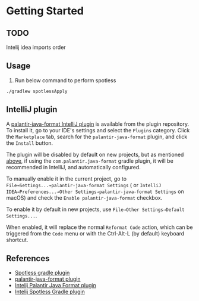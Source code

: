 # Getting Started

## TODO

Intelij idea imports order

## Usage

1. Run below command to perform spotless

```shell
./gradlew spotlessApply
```

## IntelliJ plugin

A [palantir-java-format IntelliJ plugin](https://plugins.jetbrains.com/plugin/13180)
is available from the plugin repository. To install it, go to your IDE's settings and select the `Plugins` category.
Click the `Marketplace` tab, search for the `palantir-java-format` plugin, and click the `Install` button.

The plugin will be disabled by default on new projects, but as mentioned [above](#compalantirjava-format-gradle-plugin),
if using the `com.palantir.java-format` gradle plugin, it will be recommended in IntelliJ, and automatically configured.

To manually enable it in the current project, go to `File→Settings...→palantir-java-format Settings` (
or `IntelliJ IDEA→Preferences...→Other Settings→palantir-java-format Settings` on macOS) and check
the `Enable palantir-java-format` checkbox.

To enable it by default in new projects, use `File→Other Settings→Default Settings...`.

When enabled, it will replace the normal `Reformat Code` action, which can be triggered from the `Code` menu or with the
Ctrl-Alt-L (by default) keyboard shortcut.

## References

* [Spotless gradle plugin](https://github.com/diffplug/spotless/tree/main/plugin-gradle)
* [palantir-java-format plugin](https://github.com/palantir/palantir-java-format)
* [Intelij Palantir Java Format plugin](https://plugins.jetbrains.com/plugin/13180-palantir-java-format/)
* [Intelij Spotless Gradle plugin](https://plugins.jetbrains.com/plugin/18321-spotless-gradle)

